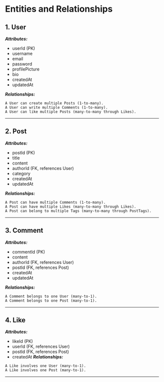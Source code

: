 # Entities and Relationships

## 1. User

**_Attributes:_**

-   userId (PK)
-   username
-   email
-   password
-   profilePicture
-   bio
-   createdAt
-   updatedAt

**_Relationships:_**

```
A User can create multiple Posts (1-to-many).
A User can write multiple Comments (1-to-many).
A User can like multiple Posts (many-to-many through Likes).
```

---

## 2. Post

**_Attributes:_**

-   postId (PK)
-   title
-   content
-   authorId (FK, references User)
-   category
-   createdAt
-   updatedAt

**_Relationships:_**

```
A Post can have multiple Comments (1-to-many).
A Post can have multiple Likes (many-to-many through Likes).
A Post can belong to multiple Tags (many-to-many through PostTags).
```

---

## 3. Comment

**_Attributes:_**

-   commentId (PK)
-   content
-   authorId (FK, references User)
-   postId (FK, references Post)
-   createdAt
-   updatedAt

**_Relationships:_**

```
A Comment belongs to one User (many-to-1).
A Comment belongs to one Post (many-to-1).
```

---

## 4. Like

**_Attributes:_**

-   likeId (PK)
-   userId (FK, references User)
-   postId (FK, references Post)
-   createdAt
    **_Relationships:_**

```
A Like involves one User (many-to-1).
A Like involves one Post (many-to-1).
```

---

